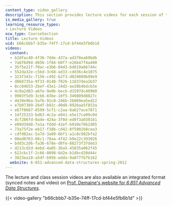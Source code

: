 ```yaml
---
content_type: video_gallery
description: This section provides lecture videos for each session of the course.
is_media_gallery: true
learning_resource_types:
- Lecture Videos
ocw_type: CourseSection
title: Lecture Videos
uid: b66cbbb7-b35e-74ff-17cd-bf44e5fb6b1d
videos:
  content:
  - b2dfac40-4f36-7dde-437a-ad378ea69bdb
  - 7a6f6d94-d65b-1f04-b0f7-e26b47f4a490
  - 35f5e21f-f0ac-e3b6-04d3-bd819a66744c
  - 552da32e-c5bd-3c68-ad33-cdd36c4e1075
  - 323f343c-7156-c492-b2f3-d029089b99e9
  - d868735a-9f33-0148-f026-11837dea1b37
  - 8cc04b53-2bef-43e1-24d2-ae28b4bdcb3e
  - 4c9a2d83-a6fe-9e0b-becb-d1597dc48960
  - 9903f5d9-3cb6-83be-10f5-349809d8827c
  - d439e96a-5afb-91c0-246b-2b069ea5ed22
  - e7b07389-264f-b92c-d0d8-8926aa5f853a
  - e67f0667-8599-5cf1-c2aa-8a627ace7871
  - 14f25333-bd63-4c2a-e841-e5e17ce09c04
  - dcf206fd-0a4e-424a-3f0d-ed0f3a030161
  - e09d39d8-7a1a-fddd-42ef-b910e76b2d85
  - 73a75f2e-eb17-f38b-cd42-0f5902b0cea3
  - cdfd82ac-5a7d-3a09-6bf1-a1c8c982bfa2
  - 08ed0763-86c1-78aa-4f42-b9e22c393026
  - bdd3c2d6-fa36-678e-d0fe-88273f37deb3
  - d213cd2d-4ebd-4a05-36a5-45835a062f45
  - 622cbc1f-2c66-0898-6d2e-b1dbcd20d44c
  - 3823ea18-a5df-b956-edda-9a077fb7b162
  website: 6-851-advanced-data-structures-spring-2012
---
```


The lecture and class session videos are also available an integrated format (synced notes and video) on [Prof. Demaine's website for _6.851 Advanced Data Structures_](http://courses.csail.mit.edu/6.851/spring12/lectures/).

{{< video-gallery "b66cbbb7-b35e-74ff-17cd-bf44e5fb6b1d" >}}

